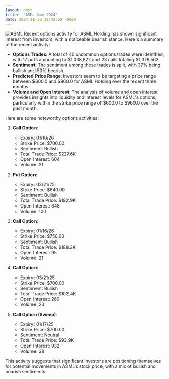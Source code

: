```yaml
---
layout: post
title:  "ASML Nov 2024"
date: 2024-11-23 19:42:00 -0000
---
```

![ASML](https://www.asml.com/images/icons/asml-logo.svg) 
Recent options activity for ASML Holding has shown significant interest from investors, with a noticeable bearish stance. Here's a summary of the recent activity:

- **Options Trades**: A total of 40 uncommon options trades were identified, with 17 puts amounting to $1,038,822 and 23 calls totaling $1,378,563.
- **Sentiment**: The sentiment among these trades is split, with 37% being bullish and 50% bearish.
- **Predicted Price Range**: Investors seem to be targeting a price range between $600.0 and $960.0 for ASML Holding over the recent three months.
- **Volume and Open Interest**: The analysis of volume and open interest provides insights into liquidity and interest levels for ASML's options, particularly within the strike price range of $600.0 to $960.0 over the past month.

Here are some noteworthy options activities:

1. **Call Option**: 
   - Expiry: 01/16/26
   - Strike Price: $700.00
   - Sentiment: Bullish
   - Total Trade Price: $227.6K
   - Open Interest: 604
   - Volume: 21

2. **Put Option**:
   - Expiry: 03/21/25
   - Strike Price: $640.00
   - Sentiment: Bullish
   - Total Trade Price: $192.9K
   - Open Interest: 648
   - Volume: 100

3. **Call Option**:
   - Expiry: 01/16/26
   - Strike Price: $750.00
   - Sentiment: Bullish
   - Total Trade Price: $188.3K
   - Open Interest: 95
   - Volume: 21

4. **Call Option**:
   - Expiry: 03/21/25
   - Strike Price: $700.00
   - Sentiment: Bullish
   - Total Trade Price: $102.4K
   - Open Interest: 269
   - Volume: 23

5. **Call Option (Sweep)**:
   - Expiry: 01/17/25
   - Strike Price: $700.00
   - Sentiment: Neutral
   - Total Trade Price: $93.9K
   - Open Interest: 932
   - Volume: 38

This activity suggests that significant investors are positioning themselves for potential movements in ASML's stock price, with a mix of bullish and bearish sentiments.

